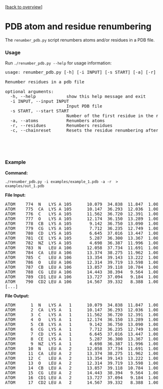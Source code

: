 [[back to overview](../../README.md)]

# PDB atom and residue renumbering

The `renumber_pdb.py` script renumbers atoms and/or residues in a PDB file.

### Usage



Run `./renumber_pdb.py --help` for usage information:

<pre>
usage: renumber_pdb.py [-h] [-i INPUT] [-s START] [-a] [-r] [-c]

Renumber residues in a pdb file

optional arguments:
  -h, --help            show this help message and exit
  -i INPUT, --input INPUT
                        Input PDB file
  -s START, --start START
                        Number of the first residue in the renumbered file (default = 1)
  -a, --atoms           Renumbers atoms
  -r, --residues        Renumbers residues
  -c, --chainreset      Resets the residue renumbering after encountering a new chain.

</pre>

<br>
<br>

### Example

**Command:**

	./renumber_pdb.py -i examples/example_1.pdb -a -r  > examples/out_1.pdb

**File Input:**
<pre>
ATOM    774  N   LYS A 105      10.079  34.838  11.847  1.00 29.57           N  
ATOM    775  CA  LYS A 105      10.147  36.293  12.036  1.00 28.05           C  
ATOM    776  C   LYS A 105      11.562  36.720  12.391  1.00 27.06           C  
ATOM    777  O   LYS A 105      12.174  36.150  13.289  1.00 27.14           O  
ATOM    778  CB  LYS A 105       9.142  36.750  13.090  1.00 27.30           C  
ATOM    779  CG  LYS A 105       7.712  36.235  12.749  1.00 27.03           C  
ATOM    780  CD  LYS A 105       6.645  37.016  13.447  1.00 26.83           C  
ATOM    781  CE  LYS A 105       5.287  36.300  13.367  1.00 24.94           C  
ATOM    782  NZ  LYS A 105       4.698  36.387  11.996  1.00 23.03           N  
ATOM    783  N   LEU A 106      12.058  37.734  11.691  1.00 25.68           N  
ATOM    784  CA  LEU A 106      13.374  38.275  11.962  1.00 25.87           C  
ATOM    785  C   LEU A 106      13.354  39.143  13.222  1.00 25.22           C  
ATOM    786  O   LEU A 106      12.314  39.719  13.598  1.00 24.89           O  
ATOM    787  CB  LEU A 106      13.857  39.118  10.784  1.00 25.38           C  
ATOM    788  CG  LEU A 106      14.443  38.394   9.564  1.00 27.94           C  
ATOM    789  CD1 LEU A 106      13.727  37.094   9.184  1.00 27.95           C  
ATOM    790  CD2 LEU A 106      14.567  39.332   8.388  1.00 26.61           C  
[...]
</pre>

**File Output:**
<pre>
ATOM      1  N   LYS A   1      10.079  34.838  11.847  1.00 29.57           N
ATOM      2  CA  LYS A   1      10.147  36.293  12.036  1.00 28.05           C
ATOM      3  C   LYS A   1      11.562  36.720  12.391  1.00 27.06           C
ATOM      4  O   LYS A   1      12.174  36.150  13.289  1.00 27.14           O
ATOM      5  CB  LYS A   1       9.142  36.750  13.090  1.00 27.30           C
ATOM      6  CG  LYS A   1       7.712  36.235  12.749  1.00 27.03           C
ATOM      7  CD  LYS A   1       6.645  37.016  13.447  1.00 26.83           C
ATOM      8  CE  LYS A   1       5.287  36.300  13.367  1.00 24.94           C
ATOM      9  NZ  LYS A   1       4.698  36.387  11.996  1.00 23.03           N
ATOM     10  N   LEU A   2      12.058  37.734  11.691  1.00 25.68           N
ATOM     11  CA  LEU A   2      13.374  38.275  11.962  1.00 25.87           C
ATOM     12  C   LEU A   2      13.354  39.143  13.222  1.00 25.22           C
ATOM     13  O   LEU A   2      12.314  39.719  13.598  1.00 24.89           O
ATOM     14  CB  LEU A   2      13.857  39.118  10.784  1.00 25.38           C
ATOM     15  CG  LEU A   2      14.443  38.394   9.564  1.00 27.94           C
ATOM     16  CD1 LEU A   2      13.727  37.094   9.184  1.00 27.95           C
ATOM     17  CD2 LEU A   2      14.567  39.332   8.388  1.00 26.61           C
</pre>